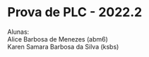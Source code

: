 
# Prova de PLC - 2022.2

Alunas: \
Alice Barbosa de Menezes (abm6) \
Karen Samara Barbosa da Silva (ksbs) 


